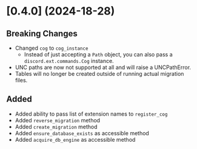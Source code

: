 # [0.4.0] (2024-18-28)

## Breaking Changes

- Changed `cog` to `cog_instance`
  - Instead of just accepting a `Path` object, you can also pass a `discord.ext.commands.Cog` instance.
- UNC paths are now not supported at all and will raise a UNCPathError.
- Tables will no longer be created outside of running actual migration files.

## Added

- Added ability to pass list of extension names to `register_cog`
- Added `reverse_migration` method
- Added `create_migration` method
- Added `ensure_database_exists` as accessible method
- Added `acquire_db_engine` as accessible method
